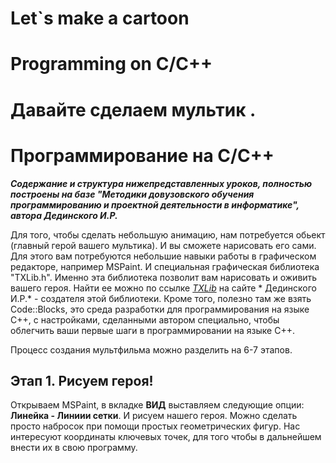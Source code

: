 # Let`s make a cartoon
# Programming on C/C++

# Давайте сделаем мультик .
# Программирование на С/С++

***Содержание и структура нижепредставленных уроков, полностью  построены на базе "Методики  довузовского обучения программированию
и проектной деятельности в информатике", автора Дединского И.Р.***



Для того, чтобы сделать небольшую анимацию, нам потребуется обьект (главный герой вашего мультика).
 И вы сможете нарисовать его сами.
  Для этого вам потребуются небольшие навыки работы в графическом редакторе, например MSPaint. И специальная графическая библиотека
"TXLib.h". Именно эта библиотека позволит вам нарисовать и оживить вашего героя. Найти ее можно по ссылке
*[TXLib](http://ded32.net.ru/)* на сайте * Дединского И.Р.* - создателя этой библиотеки. Кроме того, полезно там же взять Code::Blocks, это среда разработки для программирования на языке С++, с настройками, сделанными автором специально, чтобы облегчить ваши первые шаги в программировании на языке С++.

Процесс создания мультфильма можно   разделить на 6-7 этапов.

## Этап 1. Рисуем героя!

Открываем MSPaint, в вкладке **ВИД**  выставляем следующие опции:
**Линейка - Линиии сетки**. И рисуем нашего героя. Можно сделать просто набросок при помощи простых геометрических фигур. Нас интересуют координаты ключевых точек, для того чтобы в дальнейшем внести их в свою программу.  
